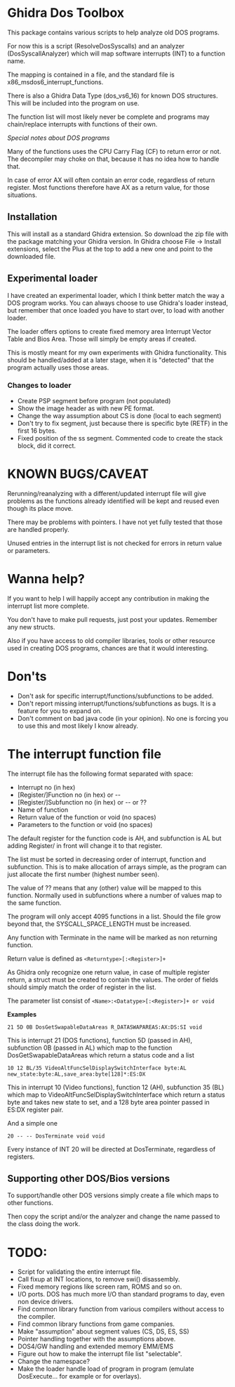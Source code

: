 # Ghidra Dos Toolbox

This package contains various scripts to help analyze old DOS programs.

For now this is a script (ResolveDosSyscalls) and an analyzer (DosSyscallAnalyzer)
which will map software interrupts (INT) to a function name.

The mapping is contained in a file, and the standard file is
x86_msdos6_interrupt_functions.

There is also a Ghidra Data Type (dos_vs6_16) for known DOS structures.
This will be included into the program on use.

The function list will most likely never be complete and programs may chain/replace
interrupts with functions of their own.

*Special notes about DOS programs*

Many of the functions uses the CPU Carry Flag (CF) to return error or not.
The decompiler may choke on that, because it has no idea how to handle that.

In case of error AX will often contain an error code, regardless of return register.
Most functions therefore have AX as a return value, for those situations.

## Installation

This will install as a standard Ghidra extension.
So download the zip file with the package matching your Ghidra version.
In Ghidra choose File -> Install extensions, select the Plus at the top to add a new
one and point to the downloaded file.

## Experimental loader

I have created an experimental loader, which I think better match the way a DOS program
works. You can always choose to use Ghidra's loader instead, but remember that once
loaded you have to start over, to load with another loader.

The loader offers options to create fixed memory area Interrupt Vector Table and Bios Area.
Those will simply be empty areas if created.

This is mostly meant for my own experiments with Ghidra functionality.
This should be handled/added at a later stage, when it is "detected" that the program
actually uses those areas.

### Changes to loader

- Create PSP segment before program (not populated)
- Show the image header as with new PE format.
- Change the way assumption about CS is done (local to each segment)
- Don't try to fix segment, just because there is specific byte (RETF) in the first 16 bytes.
- Fixed position of the ss segment. Commented code to create the stack block, did it correct.

# KNOWN BUGS/CAVEAT
Rerunning/reanalyzing with a different/updated interrupt file will give problems as
the functions already identified will be kept and reused even though its place move.

There may be problems with pointers. I have not yet fully tested that those are
handled properly.

Unused entries in the interrupt list is not checked for errors in return value
or parameters.

# Wanna help?

If you want to help I will happily accept any contribution in making the interrupt list more complete.

You don't have to make pull requests, just post your updates. Remember any new structs.

Also if you have access to old compiler libraries, tools or other resource used in creating DOS programs,
chances are that it would interesting.

# Don'ts

- Don't ask for specific interrupt/functions/subfunctions to be added.
- Don't report missing interrupt/functions/subfunctions as bugs. It is a feature for you to expand on.
- Don't comment on bad java code (in your opinion). No one is forcing you to use this and most likely I know already.

# The interrupt function file

The interrupt file has the following format separated with space:
- Interrupt no (in hex)
- [Register/]Function no (in hex) or --
- [Register/]Subfunction no (in hex) or -- or ??
- Name of function
- Return value of the function or void (no spaces)
- Parameters to the function or void (no spaces)

The default register for the function code is AH, and subfunction is AL
but adding Register/ in front will change it to that register.

The list must be sorted in decreasing order of interrupt, function and
subfunction. This is to make allocation of arrays simple, as the program
can just allocate the first number (highest number seen).

The value of ?? means that any (other) value will be mapped to this
function. Normally used in subfunctions where a number of values map
to the same function.

The program will only accept 4095 functions in a list.
Should the file grow beyond that, the SYSCALL_SPACE_LENGTH must be increased.

Any function with Terminate in the name will be marked as non returning function.

Return value is defined as `<Returntype>[:<Register>]+`

As Ghidra only recognize one return value, in case of multiple register return, a struct
must be created to contain the values. The order of fields should simply match the
order of register in the list.

The parameter list consist of `<Name>:<Datatype>[:<Register>]+ or void`

**Examples**

`21 5D 0B DosGetSwapableDataAreas R_DATASWAPAREAS:AX:DS:SI void`

This is interrupt 21 (DOS functions), function 5D (passed in AH), subfunction 0B (passed in AL)
which map to the function DosGetSwapableDataAreas which return a status code and a list

`10 12 BL/35 VideoAltFuncSelDisplaySwitchInterface byte:AL new_state:byte:AL,save_area:byte[128]*:ES:DX`

This in interrupt 10 (Video functions), function 12 (AH), subfunction 35 (BL)
which map to VideoAltFuncSelDisplaySwitchInterface which return a status byte and takes new state to set,
and a 128 byte area pointer passed in ES:DX register pair.

And a simple one

`20 -- -- DosTerminate void void`

Every instance of INT 20 will be directed at DosTerminate, regardless of registers.

## Supporting other DOS/Bios versions

To support/handle other DOS versions simply create a file which maps
to other functions.

Then copy the script and/or the analyzer and change the name passed
to the class doing the work.

# TODO:
- Script for validating the entire interrupt file.
- Call fixup at INT locations, to remove swi() disassembly.
- Fixed memory regions like screen ram, ROMS and so on.
- I/O ports. DOS has much more I/O than standard programs to day, even non device drivers.
- Find common library function from various compilers without access to the compiler.
- Find common library functions from game companies.
- Make "assumption" about segment values (CS, DS, ES, SS)
- Pointer handling together with the assumptions above.
- DOS4/GW handling and extended memory EMM/EMS
- Figure out how to make the interrupt file list "selectable".
- Change the namespace?
- Make the loader handle load of program in program (emulate DosExecute... for example or for overlays).
